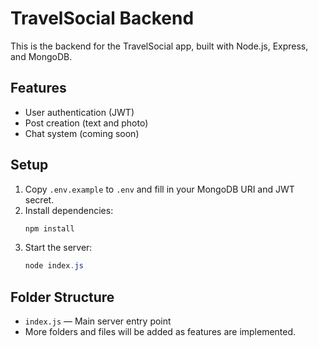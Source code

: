 # TravelSocial Backend

This is the backend for the TravelSocial app, built with Node.js, Express, and MongoDB.

## Features
- User authentication (JWT)
- Post creation (text and photo)
- Chat system (coming soon)

## Setup
1. Copy `.env.example` to `.env` and fill in your MongoDB URI and JWT secret.
2. Install dependencies:
   ```powershell
   npm install
   ```
3. Start the server:
   ```powershell
   node index.js
   ```

## Folder Structure
- `index.js` — Main server entry point
- More folders and files will be added as features are implemented.
